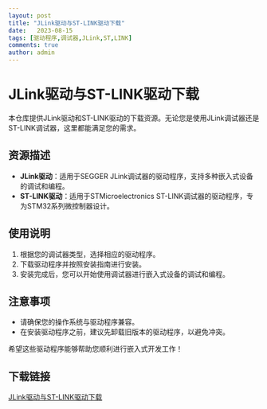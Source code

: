 ```yaml
---
layout: post
title: "JLink驱动与ST-LINK驱动下载"
date:   2023-08-15
tags: [驱动程序,调试器,JLink,ST,LINK]
comments: true
author: admin
---
```

# JLink驱动与ST-LINK驱动下载

本仓库提供JLink驱动和ST-LINK驱动的下载资源。无论您是使用JLink调试器还是ST-LINK调试器，这里都能满足您的需求。

## 资源描述

- **JLink驱动**：适用于SEGGER JLink调试器的驱动程序，支持多种嵌入式设备的调试和编程。
- **ST-LINK驱动**：适用于STMicroelectronics ST-LINK调试器的驱动程序，专为STM32系列微控制器设计。

## 使用说明

1. 根据您的调试器类型，选择相应的驱动程序。
2. 下载驱动程序并按照安装指南进行安装。
3. 安装完成后，您可以开始使用调试器进行嵌入式设备的调试和编程。

## 注意事项

- 请确保您的操作系统与驱动程序兼容。
- 在安装驱动程序之前，建议先卸载旧版本的驱动程序，以避免冲突。

希望这些驱动程序能够帮助您顺利进行嵌入式开发工作！

## 下载链接

[JLink驱动与ST-LINK驱动下载](https://pan.quark.cn/s/68b0e025a787)